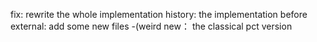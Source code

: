 fix: rewrite the whole implementation
history: the implementation before
external: add some new files -(weird
new： the classical pct version
